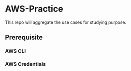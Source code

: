 # AWS-Practice
This repo will aggregate the use cases for studying purpose.

## Prerequisite
### AWS CLI
### AWS Credentials